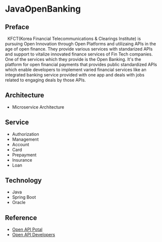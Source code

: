 # JavaOpenBanking

## Preface
&nbsp;&nbsp;KFCT(Korea Financial Telecommunications & Clearings Institute) is pursuing Open Innovation through Open Platforms and utilizaing APIs in the age of open finance. They provide various services with standarized APIs and support to vitalize innovated finance services of Fin Tech companies. One of the services which they provide is the Open Banking. It's the platform for open financial payments that provides public standardized APIs which enable developers to implement varied financial services like an integrated banking service provided with one app and deals with jobs related to engaging deals by those APIs.

## Architecture
- Microservice Architecture

## Service
- Authorization
- Management
- Account
- Card
- Prepayment
- Insurance
- Loan

## Technology
- Java
- Spring Boot
- Oracle

## Reference
- <a href="https://openapi.kftc.or.kr/main" target="_blank">Open API Potal</a>
- <a href="https://developers.kftc.or.kr/dev" target="_blank">Open API Developers</a>
